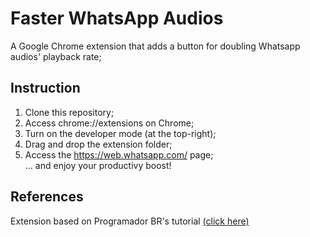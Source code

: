 # Faster WhatsApp Audios
A Google Chrome extension that adds a button for doubling Whatsapp audios' playback rate;

## Instruction
1. Clone this repository;
2. Access chrome://extensions on Chrome;
3. Turn on the developer mode (at the top-right);
4. Drag and drop the extension folder;
5. Access the https://web.whatsapp.com/ page;  
... and enjoy your productivy boost!



## References
Extension based on Programador BR's tutorial [(click here)](https://www.youtube.com/watch?v=j0Ih1xVyKbY)

